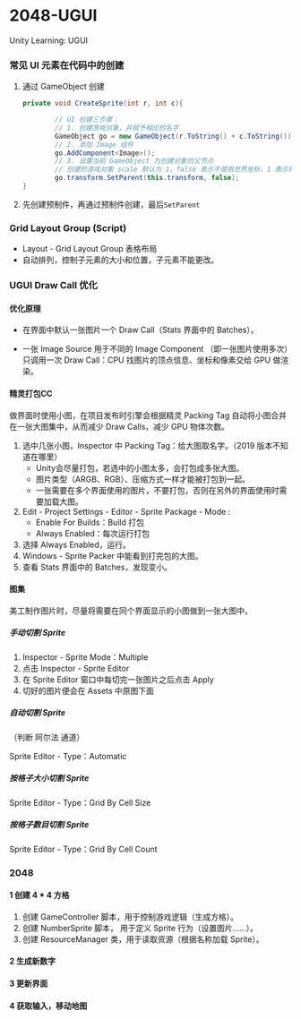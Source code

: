 # 2048-UGUI
Unity Learning: UGUI



###  常见 UI 元素在代码中的创建

1. 通过 GameObject 创建

   ```c#
   private void CreateSprite(int r, int c){
   
           // UI 创建三步骤：
           // 1. 创建游戏对象，并赋予相应的名字
           GameObject go = new GameObject(r.ToString() + c.ToString());
           // 2. 添加 Image 组件
           go.AddComponent<Image>();
           // 3. 设置当前 GameObject 为创建对象的父节点
           // 创建的游戏对象 scale 默认为 1，false 表示不使用世界坐标，1 表示相对于父节点
           go.transform.SetParent(this.transform, false);
   }
   ```

2. 先创建预制件，再通过预制件创建，最后```SetParent```



### Grid Layout Group (Script)

- Layout - Grid Layout Group 表格布局
- 自动排列，控制子元素的大小和位置，子元素不能更改。



### UGUI Draw Call 优化

#### 优化原理

- 在界面中默认一张图片一个 Draw Call（Stats 界面中的 Batches）。

- 一张 Image Source 用于不同的 Image Component （即一张图片使用多次）只调用一次 Draw Call：CPU 找图片的顶点信息、坐标和像素交给 GPU 做渲染。

#### 精灵打包CC

做界面时使用小图，在项目发布时引擎会根据精灵 Packing Tag 自动将小图合并在一张大图集中，从而减少 Draw Calls，减少 GPU 物体次数。

1. 选中几张小图，Inspector 中 Packing Tag：给大图取名字。（2019 版本不知道在哪里）
   - Unity会尽量打包，若选中的小图太多，会打包成多张大图。
   - 图片类型（ARGB、RGB）、压缩方式一样才能被打包到一起。
   - 一张需要在多个界面使用的图片，不要打包，否则在另外的界面使用时需要加载大图。
2. Edit - Project Settings - Editor - Sprite Package - Mode :
   - Enable For Builds：Build 打包
   - Always Enabled：每次运行打包
3. 选择 Always Enabled，运行。
4. Windows - Sprite Packer 中能看到打完包的大图。
5. 查看 Stats 界面中的 Batches，发现变小。

#### 图集

美工制作图片时，尽量将需要在同个界面显示的小图做到一张大图中。

##### 手动切割 Sprite

1. Inspector - Sprite Mode：Multiple
2. 点击 Inspector - Sprite Editor
3. 在 Sprite Editor 窗口中每切完一张图片之后点击 Apply
4. 切好的图片便会在 Assets 中原图下面

##### 自动切割 Sprite

（判断 阿尔法 通道）

Sprite Editor  - Type：Automatic

##### 按格子大小切割 Sprite

Sprite Editor  - Type：Grid By Cell Size

##### 按格子数目切割 Sprite

Sprite Editor  - Type：Grid By Cell Count



### 2048

#### 1 创建 4 * 4 方格

1. 创建 GameController 脚本，用于控制游戏逻辑（生成方格）。
2. 创建 NumberSprite 脚本， 用于定义 Sprite 行为（设置图片……）。
3. 创建 ResourceManager 类，用于读取资源（根据名称加载 Sprite）。

#### 2 生成新数字

#### 3 更新界面

#### 4 获取输入，移动地图





